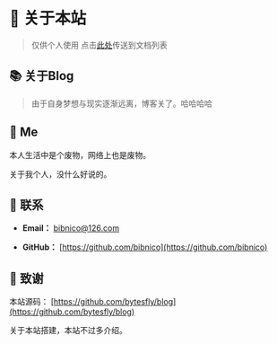 # 🎉 关于本站


> 仅供个人使用
> 点击[此处](README.md)传送到文档列表

## 📚 关于Blog

> 由于自身梦想与现实逐渐远离，博客关了。哈哈哈哈



## 🐷 Me

本人生活中是个废物，网络上也是废物。

关于我个人，没什么好说的。



## 💌 联系

- **Email：** [bibnico@126.com](https://github.com/bibnico)

- **GitHub：** [https://github.com/bibnico](https://github.com/bibnico)

## 🍭 致谢
本站源码： [https://github.com/bytesfly/blog](https://github.com/bytesfly/blog)

关于本站搭建，本站不过多介绍。

